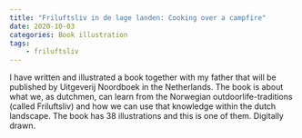 ```yaml
---
title: "Friluftsliv in de lage landen: Cooking over a campfire"
date: 2020-10-03
categories: Book illustration
tags: 
    - friluftsliv
---
```

I have written and illustrated a book together with my father that will be published by Uitgeverij Noordboek in the Netherlands. The book is about what we, as dutchmen, can learn from the Norwegian outdoorlife-traditions (called Friluftsliv) and how we can use that knowledge within the dutch landscape. 
The book has 38 illustrations and this is one of them. Digitally drawn.